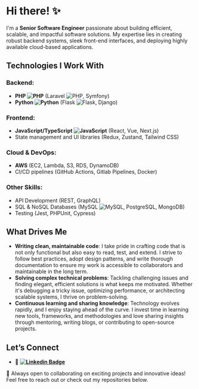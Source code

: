 # Hi there! ✨
I'm a **Senior Software Engineer** passionate about building efficient, scalable, and impactful software solutions. My expertise lies in creating robust backend systems, sleek front-end interfaces, and deploying highly available cloud-based applications. 

## Technologies I Work With

### Backend:
- **PHP ![PHP](https://img.shields.io/badge/-PHP-black?style=flat-square&logo=PHP)** (Laravel ![PHP](https://img.shields.io/badge/-laravel-black?style=flat-square&logo=laravel), Symfony)
- **Python ![Python](https://img.shields.io/badge/-Python-black?style=flat-square&logo=Python)** (Flask ![Flask](https://img.shields.io/badge/-Flask-black?style=flat-square&logo=flask), Django)

### Frontend:
- **JavaScript/TypeScript ![JavaScript](https://img.shields.io/badge/-JavaScript-black?style=flat-square&logo=javascript)** (React, Vue, Next.js)
- State management and UI libraries (Redux, Zustand, Tailwind CSS)

### Cloud & DevOps:
- **AWS** (EC2, Lambda, S3, RDS, DynamoDB)
- CI/CD pipelines (GitHub Actions, Gitlab Pipelines, Docker)

### Other Skills:
- API Development (REST, GraphQL)
- SQL & NoSQL Databases (MySQL ![MySQL](https://img.shields.io/badge/-MySQL-black?style=flat-square&logo=mysql), PostgreSQL, MongoDB)
- Testing (Jest, PHPUnit, Cypress)

## What Drives Me
- **Writing clean, maintainable code**: I take pride in crafting code that is not only functional but also easy to read, test, and extend. I strive to follow best practices, adopt design patterns, and write thorough documentation to ensure my work is accessible to collaborators and maintainable in the long term.
- **Solving complex technical problems**: Tackling challenging issues and finding elegant, efficient solutions is what keeps me motivated. Whether it's debugging a tricky issue, optimizing performance, or architecting scalable systems, I thrive on problem-solving.
- **Continuous learning and sharing knowledge**: Technology evolves rapidly, and I enjoy staying ahead of the curve. I invest time in learning new tools, frameworks, and methodologies and love sharing insights through mentoring, writing blogs, or contributing to open-source projects.

## Let’s Connect
- 💼 **[![Linkedin Badge](https://img.shields.io/badge/-JoshuaCunningham-blue?style=flat-square&logo=Linkedin&logoColor=white&link=https://www.linkedin.com/in/joshua-cunningham-wa//)](https://www.linkedin.com/in/joshua-cunningham-wa/)**

🚀 Always open to collaborating on exciting projects and innovative ideas! Feel free to reach out or check out my repositories below.
